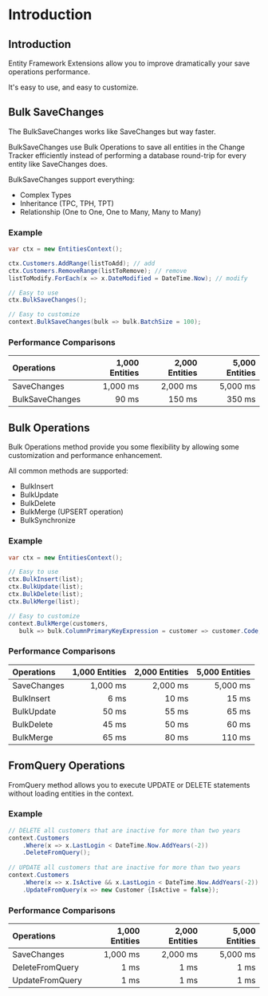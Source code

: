 # Introduction

## Introduction
Entity Framework Extensions allow you to improve dramatically your save operations performance.

It's easy to use, and easy to customize.

## Bulk SaveChanges
The BulkSaveChanges works like SaveChanges but way faster.

BulkSaveChanges use Bulk Operations to save all entities in the Change Tracker efficiently instead of performing a database round-trip for every entity like SaveChanges does.

BulkSaveChanges support everything:

- Complex Types
- Inheritance (TPC, TPH, TPT)
- Relationship (One to One, One to Many, Many to Many)

### Example

```csharp
var ctx = new EntitiesContext();

ctx.Customers.AddRange(listToAdd); // add
ctx.Customers.RemoveRange(listToRemove); // remove
listToModify.ForEach(x => x.DateModified = DateTime.Now); // modify

// Easy to use
ctx.BulkSaveChanges();

// Easy to customize
context.BulkSaveChanges(bulk => bulk.BatchSize = 100);
```
### Performance Comparisons

| Operations      | 1,000 Entities | 2,000 Entities | 5,000 Entities |
| :-------------- | -------------: | -------------: | -------------: |
| SaveChanges     | 1,000 ms       | 2,000 ms       | 5,000 ms       |
| BulkSaveChanges | 90 ms          | 150 ms         | 350 ms         |

## Bulk Operations

Bulk Operations method provide you some flexibility by allowing some customization and performance enhancement.

All common methods are supported:

- BulkInsert
- BulkUpdate
- BulkDelete
- BulkMerge (UPSERT operation)
- BulkSynchronize

### Example


```csharp
var ctx = new EntitiesContext();

// Easy to use
ctx.BulkInsert(list);
ctx.BulkUpdate(list);
ctx.BulkDelete(list);
ctx.BulkMerge(list);

// Easy to customize
context.BulkMerge(customers, 
   bulk => bulk.ColumnPrimaryKeyExpression = customer => customer.Code; });
```

### Performance Comparisons

| Operations      | 1,000 Entities | 2,000 Entities | 5,000 Entities |
| :-------------- | -------------: | -------------: | -------------: |
| SaveChanges     | 1,000 ms       | 2,000 ms       | 5,000 ms       |
| BulkInsert      | 6 ms           | 10 ms          | 15 ms          |
| BulkUpdate      | 50 ms          | 55 ms          | 65 ms          |
| BulkDelete      | 45 ms          | 50 ms          | 60 ms          |
| BulkMerge       | 65 ms          | 80 ms          | 110 ms         |

## FromQuery Operations

FromQuery method allows you to execute UPDATE or DELETE statements without loading entities in the context.

### Example


```csharp
// DELETE all customers that are inactive for more than two years
context.Customers
    .Where(x => x.LastLogin < DateTime.Now.AddYears(-2))
    .DeleteFromQuery();
 
// UPDATE all customers that are inactive for more than two years
context.Customers
    .Where(x => x.IsActive && x.LastLogin < DateTime.Now.AddYears(-2))
    .UpdateFromQuery(x => new Customer {IsActive = false});
```

### Performance Comparisons

| Operations      | 1,000 Entities | 2,000 Entities | 5,000 Entities |
| :-------------- | -------------: | -------------: | -------------: |
| SaveChanges     | 1,000 ms       | 2,000 ms       | 5,000 ms       |
| DeleteFromQuery | 1 ms           | 1 ms           | 1 ms           |
| UpdateFromQuery | 1 ms           | 1 ms           | 1 ms           |
